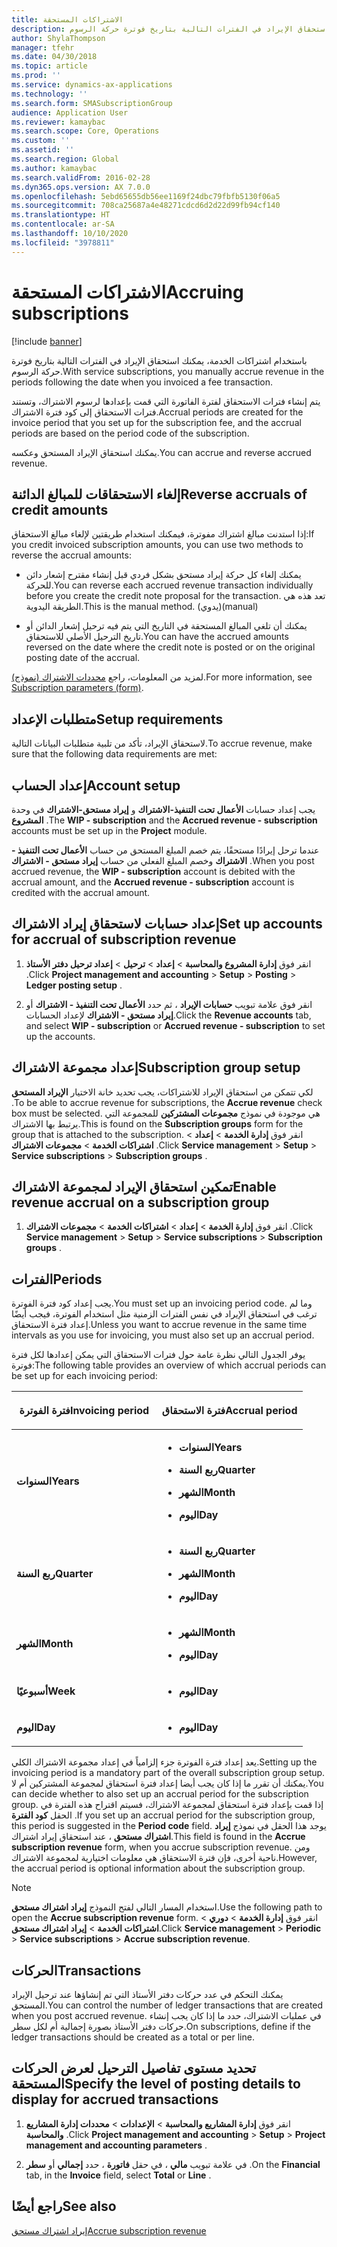 ```yaml
---
title: الاشتراكات المستحقة
description: باستخدام اشتراكات الخدمة، يمكنك استحقاق الإيراد في الفترات التالية بتاريخ فوترة حركة الرسوم.
author: ShylaThompson
manager: tfehr
ms.date: 04/30/2018
ms.topic: article
ms.prod: ''
ms.service: dynamics-ax-applications
ms.technology: ''
ms.search.form: SMASubscriptionGroup
audience: Application User
ms.reviewer: kamaybac
ms.search.scope: Core, Operations
ms.custom: ''
ms.assetid: ''
ms.search.region: Global
ms.author: kamaybac
ms.search.validFrom: 2016-02-28
ms.dyn365.ops.version: AX 7.0.0
ms.openlocfilehash: 5ebd65655db56ee1169f24dbc79fbfb5130f06a5
ms.sourcegitcommit: 708ca25687a4e48271cdcd6d2d22d99fb94cf140
ms.translationtype: HT
ms.contentlocale: ar-SA
ms.lasthandoff: 10/10/2020
ms.locfileid: "3978811"
---
```

# <a name="accruing-subscriptions"></a><span data-ttu-id="2115a-103">الاشتراكات المستحقة</span><span class="sxs-lookup"><span data-stu-id="2115a-103">Accruing subscriptions</span></span> 

[!include [banner](../includes/banner.md)]


<span data-ttu-id="2115a-104">باستخدام اشتراكات الخدمة، يمكنك استحقاق الإيراد في الفترات التالية بتاريخ فوترة حركة الرسوم.</span><span class="sxs-lookup"><span data-stu-id="2115a-104">With service subscriptions, you manually accrue revenue in the periods following the date when you invoiced a fee transaction.</span></span>

<span data-ttu-id="2115a-105">يتم إنشاء فترات الاستحقاق لفترة الفاتورة التي قمت بإعدادها لرسوم الاشتراك، وتستند فترات الاستحقاق إلى كود فترة الاشتراك.</span><span class="sxs-lookup"><span data-stu-id="2115a-105">Accrual periods are created for the invoice period that you set up for the subscription fee, and the accrual periods are based on the period code of the subscription.</span></span>

<span data-ttu-id="2115a-106">يمكنك استحقاق الإيراد المستحق وعكسه.</span><span class="sxs-lookup"><span data-stu-id="2115a-106">You can accrue and reverse accrued revenue.</span></span>

## <a name="reverse-accruals-of-credit-amounts"></a><span data-ttu-id="2115a-107">إلغاء الاستحقاقات للمبالغ الدائنة</span><span class="sxs-lookup"><span data-stu-id="2115a-107">Reverse accruals of credit amounts</span></span>

<span data-ttu-id="2115a-108">إذا استدنت مبالغ اشتراك مفوترة، فيمكنك استخدام طريقتين لإلغاء مبالغ الاستحقاق:</span><span class="sxs-lookup"><span data-stu-id="2115a-108">If you credit invoiced subscription amounts, you can use two methods to reverse the accrual amounts:</span></span>

  - <span data-ttu-id="2115a-109">يمكنك إلغاء كل حركة إيراد مستحق بشكل فردي قبل إنشاء مقترح إشعار دائن للحركة.</span><span class="sxs-lookup"><span data-stu-id="2115a-109">You can reverse each accrued revenue transaction individually before you create the credit note proposal for the transaction.</span></span> <span data-ttu-id="2115a-110">تعد هذه هي الطريقة اليدوية.</span><span class="sxs-lookup"><span data-stu-id="2115a-110">This is the manual method.</span></span> <span data-ttu-id="2115a-111">(يدوي)</span><span class="sxs-lookup"><span data-stu-id="2115a-111">(manual)</span></span>

  - <span data-ttu-id="2115a-112">يمكنك أن تلغي المبالغ المستحقة في التاريخ التي يتم فيه ترحيل إشعار الدائن أو تاريخ الترحيل الأصلي للاستحقاق.</span><span class="sxs-lookup"><span data-stu-id="2115a-112">You can have the accrued amounts reversed on the date where the credit note is posted or on the original posting date of the accrual.</span></span>

<span data-ttu-id="2115a-113">لمزيد من المعلومات، راجع [محددات الاشتراك (نموذج)](https://technet.microsoft.com/library/aa619615.aspx).</span><span class="sxs-lookup"><span data-stu-id="2115a-113">For more information, see [Subscription parameters (form)](https://technet.microsoft.com/library/aa619615.aspx).</span></span>

## <a name="setup-requirements"></a><span data-ttu-id="2115a-114">متطلبات الإعداد</span><span class="sxs-lookup"><span data-stu-id="2115a-114">Setup requirements</span></span>

<span data-ttu-id="2115a-115">لاستحقاق الإيراد، تأكد من تلبية متطلبات البيانات التالية.</span><span class="sxs-lookup"><span data-stu-id="2115a-115">To accrue revenue, make sure that the following data requirements are met:</span></span>

## <a name="account-setup"></a><span data-ttu-id="2115a-116">إعداد الحساب</span><span class="sxs-lookup"><span data-stu-id="2115a-116">Account setup</span></span>

<span data-ttu-id="2115a-117">يجب إعداد حسابات **الأعمال تحت التنفيذ-الاشتراك** و **إيراد مستحق-الاشتراك** في وحدة **المشروع** .</span><span class="sxs-lookup"><span data-stu-id="2115a-117">The **WIP - subscription** and the **Accrued revenue - subscription** accounts must be set up in the **Project** module.</span></span>

<span data-ttu-id="2115a-118">عندما ترحل إيرادًا مستحقًا، يتم خصم المبلغ المستحق من حساب **الأعمال تحت التنفيذ - الاشتراك** وخصم المبلغ الفعلي من حساب **إيراد مستحق - الاشتراك** .</span><span class="sxs-lookup"><span data-stu-id="2115a-118">When you post accrued revenue, the **WIP - subscription** account is debited with the accrual amount, and the **Accrued revenue - subscription** account is credited with the accrual amount.</span></span>

## <a name="set-up-accounts-for-accrual-of-subscription-revenue"></a><span data-ttu-id="2115a-119">إعداد حسابات لاستحقاق إيراد الاشتراك</span><span class="sxs-lookup"><span data-stu-id="2115a-119">Set up accounts for accrual of subscription revenue</span></span>

1.  <span data-ttu-id="2115a-120">انقر فوق **إدارة المشروع‬ والمحاسبة** \> **إعداد** \> **ترحيل** \> **إعداد ترحيل دفتر الأستاذ** .</span><span class="sxs-lookup"><span data-stu-id="2115a-120">Click **Project management and accounting** \> **Setup** \> **Posting** \> **Ledger posting setup** .</span></span>

2.  <span data-ttu-id="2115a-121">انقر فوق علامة تبويب **حسابات الإيراد** ، ثم حدد **الأعمال تحت التنفيذ - الاشتراك** أو **إيراد مستحق - الاشتراك** لإعداد الحسابات.</span><span class="sxs-lookup"><span data-stu-id="2115a-121">Click the **Revenue accounts** tab, and select **WIP - subscription** or **Accrued revenue - subscription** to set up the accounts.</span></span>

## <a name="subscription-group-setup"></a><span data-ttu-id="2115a-122">إعداد مجموعة الاشتراك</span><span class="sxs-lookup"><span data-stu-id="2115a-122">Subscription group setup</span></span>

<span data-ttu-id="2115a-123">لكي تتمكن من استحقاق الإيراد للاشتراكات، يجب تحديد خانة الاختيار **الإيراد المستحق** .</span><span class="sxs-lookup"><span data-stu-id="2115a-123">To be able to accrue revenue for subscriptions, the **Accrue revenue** check box must be selected.</span></span> <span data-ttu-id="2115a-124">هي موجودة في نموذج **مجموعات المشتركين** للمجموعة التي يرتبط بها الاشتراك.</span><span class="sxs-lookup"><span data-stu-id="2115a-124">This is found on the **Subscription groups** form for the group that is attached to the subscription.</span></span> <span data-ttu-id="2115a-125">انقر فوق **إدارة الخدمة** \> **إعداد** \> **اشتراكات الخدمة** \> **مجموعات الاشتراك** .</span><span class="sxs-lookup"><span data-stu-id="2115a-125">Click **Service management** \> **Setup** \> **Service subscriptions** \> **Subscription groups** .</span></span>

## <a name="enable-revenue-accrual-on-a-subscription-group"></a><span data-ttu-id="2115a-126">تمكين استحقاق الإيراد لمجموعة الاشتراك</span><span class="sxs-lookup"><span data-stu-id="2115a-126">Enable revenue accrual on a subscription group</span></span>

1.  <span data-ttu-id="2115a-127">انقر فوق **إدارة الخدمة** \> **إعداد** \> **اشتراكات الخدمة** \> **مجموعات الاشتراك** .</span><span class="sxs-lookup"><span data-stu-id="2115a-127">Click **Service management** \> **Setup** \> **Service subscriptions** \> **Subscription groups** .</span></span>

## <a name="periods"></a><span data-ttu-id="2115a-128">الفترات</span><span class="sxs-lookup"><span data-stu-id="2115a-128">Periods</span></span>

<span data-ttu-id="2115a-129">يجب إعداد كود فترة الفوترة.</span><span class="sxs-lookup"><span data-stu-id="2115a-129">You must set up an invoicing period code.</span></span> <span data-ttu-id="2115a-130">وما لم ترغب في استحقاق الإيراد في نفس الفترات الزمنية مثل استخدام الفوترة، فيجب أيضًا إعداد فترة الاستحقاق.</span><span class="sxs-lookup"><span data-stu-id="2115a-130">Unless you want to accrue revenue in the same time intervals as you use for invoicing, you must also set up an accrual period.</span></span>

<span data-ttu-id="2115a-131">يوفر الجدول التالي نظرة عامة حول فترات الاستحقاق التي يمكن إعدادها لكل فترة فوترة:</span><span class="sxs-lookup"><span data-stu-id="2115a-131">The following table provides an overview of which accrual periods can be set up for each invoicing period:</span></span>

<table>
<colgroup>
<col style="width: 50%" />
<col style="width: 50%" />
</colgroup>
<thead>
<tr class="header">
<th><p><span data-ttu-id="2115a-132">فترة الفوترة</span><span class="sxs-lookup"><span data-stu-id="2115a-132">Invoicing period</span></span></p></th>
<th><p><span data-ttu-id="2115a-133">فترة الاستحقاق</span><span class="sxs-lookup"><span data-stu-id="2115a-133">Accrual period</span></span></p></th>
</tr>
</thead>
<tbody>
<tr class="odd">
<td><p><span data-ttu-id="2115a-134"><strong>السنوات</strong></span><span class="sxs-lookup"><span data-stu-id="2115a-134"><strong>Years</strong></span></span></p></td>
<td><ul>
<li><p><span data-ttu-id="2115a-135"><strong>السنوات</strong></span><span class="sxs-lookup"><span data-stu-id="2115a-135"><strong>Years</strong></span></span></p></li>
<li><p><span data-ttu-id="2115a-136"><strong>ربع السنة</strong></span><span class="sxs-lookup"><span data-stu-id="2115a-136"><strong>Quarter</strong></span></span></p></li>
<li><p><span data-ttu-id="2115a-137"><strong>الشهر</strong></span><span class="sxs-lookup"><span data-stu-id="2115a-137"><strong>Month</strong></span></span></p></li>
<li><p><span data-ttu-id="2115a-138"><strong>اليوم</strong></span><span class="sxs-lookup"><span data-stu-id="2115a-138"><strong>Day</strong></span></span></p></li>
</ul></td>
</tr>
<tr class="even">
<td><p><span data-ttu-id="2115a-139"><strong>ربع السنة</strong></span><span class="sxs-lookup"><span data-stu-id="2115a-139"><strong>Quarter</strong></span></span></p></td>
<td><ul>
<li><p><span data-ttu-id="2115a-140"><strong>ربع السنة</strong></span><span class="sxs-lookup"><span data-stu-id="2115a-140"><strong>Quarter</strong></span></span></p></li>
<li><p><span data-ttu-id="2115a-141"><strong>الشهر</strong></span><span class="sxs-lookup"><span data-stu-id="2115a-141"><strong>Month</strong></span></span></p></li>
<li><p><span data-ttu-id="2115a-142"><strong>اليوم</strong></span><span class="sxs-lookup"><span data-stu-id="2115a-142"><strong>Day</strong></span></span></p></li>
</ul></td>
</tr>
<tr class="odd">
<td><p><span data-ttu-id="2115a-143"><strong>الشهر</strong></span><span class="sxs-lookup"><span data-stu-id="2115a-143"><strong>Month</strong></span></span></p></td>
<td><ul>
<li><p><span data-ttu-id="2115a-144"><strong>الشهر</strong></span><span class="sxs-lookup"><span data-stu-id="2115a-144"><strong>Month</strong></span></span></p></li>
<li><p><span data-ttu-id="2115a-145"><strong>اليوم</strong></span><span class="sxs-lookup"><span data-stu-id="2115a-145"><strong>Day</strong></span></span></p></li>
</ul></td>
</tr>
<tr class="even">
<td><p><span data-ttu-id="2115a-146"><strong>أسبوعيًا</strong></span><span class="sxs-lookup"><span data-stu-id="2115a-146"><strong>Week</strong></span></span></p></td>
<td><ul>
<li><p><span data-ttu-id="2115a-147"><strong>اليوم</strong></span><span class="sxs-lookup"><span data-stu-id="2115a-147"><strong>Day</strong></span></span></p></li>
</ul></td>
</tr>
<tr class="odd">
<td><p><span data-ttu-id="2115a-148"><strong>اليوم</strong></span><span class="sxs-lookup"><span data-stu-id="2115a-148"><strong>Day</strong></span></span></p></td>
<td><ul>
<li><p><span data-ttu-id="2115a-149"><strong>اليوم</strong></span><span class="sxs-lookup"><span data-stu-id="2115a-149"><strong>Day</strong></span></span></p></li>
</ul></td>
</tr>
</tbody>
</table>

<span data-ttu-id="2115a-150">يعد إعداد فترة الفوترة جزء إلزامياً في إعداد مجموعة الاشتراك الكلي.</span><span class="sxs-lookup"><span data-stu-id="2115a-150">Setting up the invoicing period is a mandatory part of the overall subscription group setup.</span></span> <span data-ttu-id="2115a-151">يمكنك أن تقرر ما إذا كان يجب أيضا إعداد فترة استحقاق لمجموعة المشتركين أم لا.</span><span class="sxs-lookup"><span data-stu-id="2115a-151">You can decide whether to also set up an accrual period for the subscription group.</span></span> <span data-ttu-id="2115a-152">إذا قمت بإعداد فترة استحقاق لمجموعة الاشتراك، فسيتم اقتراح هذه الفترة في الحقل **كود الفترة** .</span><span class="sxs-lookup"><span data-stu-id="2115a-152">If you set up an accrual period for the subscription group, this period is suggested in the **Period code** field.</span></span> <span data-ttu-id="2115a-153">يوجد هذا الحقل في نموذج **إيراد اشتراك مستحق** ، عند استحقاق إيراد اشتراك.</span><span class="sxs-lookup"><span data-stu-id="2115a-153">This field is found in the **Accrue subscription revenue** form, when you accrue subscription revenue.</span></span> <span data-ttu-id="2115a-154">ومن ناحية أخرى، فإن فترة الاستحقاق هي معلومات اختيارية لمجموعة الاشتراك.</span><span class="sxs-lookup"><span data-stu-id="2115a-154">However, the accrual period is optional information about the subscription group.</span></span>


> [!NOTE]
> <P><span data-ttu-id="2115a-155">استخدام المسار التالي لفتح النموذج <STRONG>إيراد اشتراك مستحق</STRONG>.</span><span class="sxs-lookup"><span data-stu-id="2115a-155">Use the following path to open the <STRONG>Accrue subscription revenue</STRONG> form.</span></span> <span data-ttu-id="2115a-156">انقر فوق <STRONG>إدارة الخدمة</STRONG> &gt; <STRONG>دوري</STRONG> &gt; <STRONG>اشتراكات الخدمة</STRONG> &gt; <STRONG>إيراد اشتراك مستحق</STRONG>.</span><span class="sxs-lookup"><span data-stu-id="2115a-156">Click <STRONG>Service management</STRONG> &gt; <STRONG>Periodic</STRONG> &gt; <STRONG>Service subscriptions</STRONG> &gt; <STRONG>Accrue subscription revenue</STRONG>.</span></span></P>


## <a name="transactions"></a><span data-ttu-id="2115a-157">الحركات</span><span class="sxs-lookup"><span data-stu-id="2115a-157">Transactions</span></span>

<span data-ttu-id="2115a-158">يمكنك التحكم في عدد حركات دفتر الأستاذ التي تم إنشاؤها عند ترحيل الإيراد المستحق.</span><span class="sxs-lookup"><span data-stu-id="2115a-158">You can control the number of ledger transactions that are created when you post accrued revenue.</span></span> <span data-ttu-id="2115a-159">في عمليات الاشتراك، حدد ما إذا كان يجب إنشاء حركات دفتر الأستاذ بصورة إجمالية أم لكل سطر.</span><span class="sxs-lookup"><span data-stu-id="2115a-159">On subscriptions, define if the ledger transactions should be created as a total or per line.</span></span>

## <a name="specify-the-level-of-posting-details-to-display-for-accrued-transactions"></a><span data-ttu-id="2115a-160">تحديد مستوى تفاصيل الترحيل لعرض الحركات المستحقة</span><span class="sxs-lookup"><span data-stu-id="2115a-160">Specify the level of posting details to display for accrued transactions</span></span>

1.  <span data-ttu-id="2115a-161">انقر فوق **إدارة المشاريع‬ والمحاسبة** \> **الإعدادات** \> **محددات إدارة المشاريع‬ والمحاسبة** .</span><span class="sxs-lookup"><span data-stu-id="2115a-161">Click **Project management and accounting** \> **Setup** \> **Project management and accounting parameters** .</span></span>

2.  <span data-ttu-id="2115a-162">في علامة تبويب **مالي** ، في حقل **فاتورة** ، حدد **إجمالي** أو **سطر** .</span><span class="sxs-lookup"><span data-stu-id="2115a-162">On the **Financial** tab, in the **Invoice** field, select **Total** or **Line** .</span></span>


## <a name="see-also"></a><span data-ttu-id="2115a-163">راجع أيضًا</span><span class="sxs-lookup"><span data-stu-id="2115a-163">See also</span></span>

[<span data-ttu-id="2115a-164">إيراد اشتراك مستحق</span><span class="sxs-lookup"><span data-stu-id="2115a-164">Accrue subscription revenue</span></span>](accrue-subscription-revenue.md)

  


